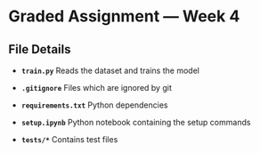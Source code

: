 # Graded Assignment — Week 4
## File Details

* **`train.py`**
  Reads the dataset and trains the model

* **`.gitignore`**
  Files which are ignored by git

* **`requirements.txt`**
  Python dependencies
  
* **`setup.ipynb`**
  Python notebook containing the setup commands
  
* **`tests/*`**
  Contains test files